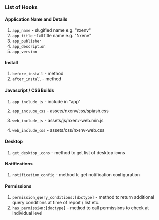 ### List of Hooks

#### Application Name and Details

1. `app_name` - slugified name e.g. "nxenv"
1. `app_title` - full title name e.g. "Nxenv"
1. `app_publisher`
1. `app_description`
1. `app_version`

#### Install

1. `before_install` - method
1. `after_install` - method

#### Javascript / CSS Builds

1. `app_include_js` - include in "app"
1. `app_include_css` - assets/nxenv/css/splash.css

1. `web_include_js` - assets/js/nxenv-web.min.js
1. `web_include_css` - assets/css/nxenv-web.css

#### Desktop

1. `get_desktop_icons` - method to get list of desktop icons

#### Notifications

1. `notification_config` - method to get notification configuration

#### Permissions

1. `permission_query_conditions:[doctype]` - method to return additional query conditions at time of report / list etc.
1. `has_permission:[doctype]` - method to call permissions to check at individual level
